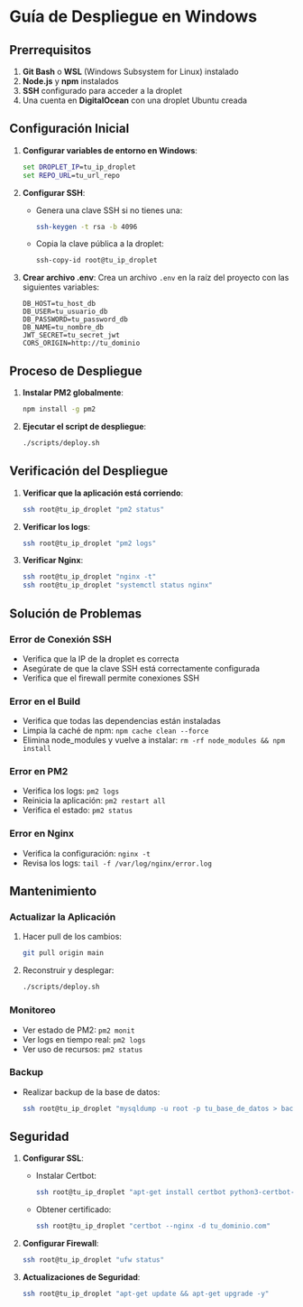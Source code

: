 # Guía de Despliegue en Windows

## Prerrequisitos

1. **Git Bash** o **WSL** (Windows Subsystem for Linux) instalado
2. **Node.js** y **npm** instalados
3. **SSH** configurado para acceder a la droplet
4. Una cuenta en **DigitalOcean** con una droplet Ubuntu creada

## Configuración Inicial

1. **Configurar variables de entorno en Windows**:
   ```cmd
   set DROPLET_IP=tu_ip_droplet
   set REPO_URL=tu_url_repo
   ```

2. **Configurar SSH**:
   - Genera una clave SSH si no tienes una:
     ```bash
     ssh-keygen -t rsa -b 4096
     ```
   - Copia la clave pública a la droplet:
     ```bash
     ssh-copy-id root@tu_ip_droplet
     ```

3. **Crear archivo .env**:
   Crea un archivo `.env` en la raíz del proyecto con las siguientes variables:
   ```
   DB_HOST=tu_host_db
   DB_USER=tu_usuario_db
   DB_PASSWORD=tu_password_db
   DB_NAME=tu_nombre_db
   JWT_SECRET=tu_secret_jwt
   CORS_ORIGIN=http://tu_dominio
   ```

## Proceso de Despliegue

1. **Instalar PM2 globalmente**:
   ```bash
   npm install -g pm2
   ```

2. **Ejecutar el script de despliegue**:
   ```bash
   ./scripts/deploy.sh
   ```

## Verificación del Despliegue

1. **Verificar que la aplicación está corriendo**:
   ```bash
   ssh root@tu_ip_droplet "pm2 status"
   ```

2. **Verificar los logs**:
   ```bash
   ssh root@tu_ip_droplet "pm2 logs"
   ```

3. **Verificar Nginx**:
   ```bash
   ssh root@tu_ip_droplet "nginx -t"
   ssh root@tu_ip_droplet "systemctl status nginx"
   ```

## Solución de Problemas

### Error de Conexión SSH
- Verifica que la IP de la droplet es correcta
- Asegúrate de que la clave SSH está correctamente configurada
- Verifica que el firewall permite conexiones SSH

### Error en el Build
- Verifica que todas las dependencias están instaladas
- Limpia la caché de npm: `npm cache clean --force`
- Elimina node_modules y vuelve a instalar: `rm -rf node_modules && npm install`

### Error en PM2
- Verifica los logs: `pm2 logs`
- Reinicia la aplicación: `pm2 restart all`
- Verifica el estado: `pm2 status`

### Error en Nginx
- Verifica la configuración: `nginx -t`
- Revisa los logs: `tail -f /var/log/nginx/error.log`

## Mantenimiento

### Actualizar la Aplicación
1. Hacer pull de los cambios:
   ```bash
   git pull origin main
   ```

2. Reconstruir y desplegar:
   ```bash
   ./scripts/deploy.sh
   ```

### Monitoreo
- Ver estado de PM2: `pm2 monit`
- Ver logs en tiempo real: `pm2 logs`
- Ver uso de recursos: `pm2 status`

### Backup
- Realizar backup de la base de datos:
  ```bash
  ssh root@tu_ip_droplet "mysqldump -u root -p tu_base_de_datos > backup.sql"
  ```

## Seguridad

1. **Configurar SSL**:
   - Instalar Certbot:
     ```bash
     ssh root@tu_ip_droplet "apt-get install certbot python3-certbot-nginx"
     ```
   - Obtener certificado:
     ```bash
     ssh root@tu_ip_droplet "certbot --nginx -d tu_dominio.com"
     ```

2. **Configurar Firewall**:
   ```bash
   ssh root@tu_ip_droplet "ufw status"
   ```

3. **Actualizaciones de Seguridad**:
   ```bash
   ssh root@tu_ip_droplet "apt-get update && apt-get upgrade -y"
   ``` 